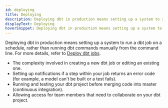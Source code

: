 ```yaml
---
id: deploying
title: Deploying
description: Deploying dbt in production means setting up a system to run a dbt job on a schedule, rather than running dbt commands manually from the command line.
displayText: Deploying
hoverSnippet: Deploying dbt in production means setting up a system to run a dbt job on a schedule, rather than running dbt commands manually from the command line.
---
```


Deploying dbt in production means setting up a system to run a dbt job on a schedule, rather than running dbt commands manually from the command line. For more details, refer to [Deploy dbt jobs](/docs/deploy/deployments). 



- The complexity involved in creating a new dbt job or editing an existing one.
- Setting up notifications if a step within your job returns an error code (for example, a model can't be built or a test fails).
- Running and testing your dbt project before merging code into master (continuous integration).
- Allowing access for team members that need to collaborate on your dbt project.
